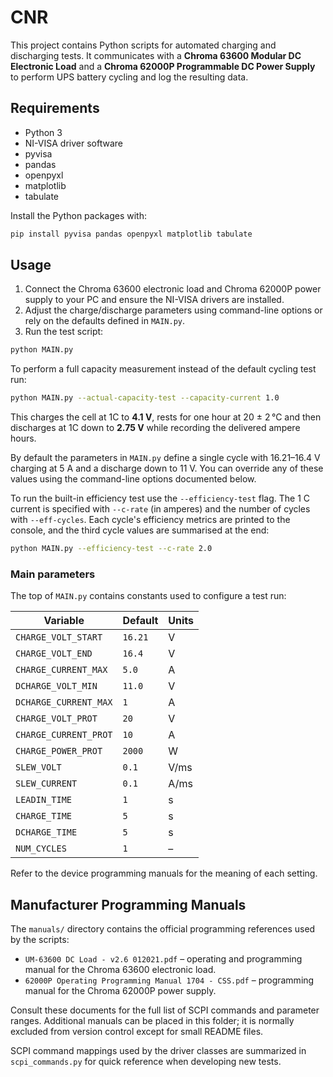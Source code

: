 # CNR

This project contains Python scripts for automated charging and discharging tests.
It communicates with a **Chroma 63600 Modular DC Electronic Load** and a
**Chroma 62000P Programmable DC Power Supply** to perform UPS battery cycling and
log the resulting data.

## Requirements

- Python 3
- NI-VISA driver software
- pyvisa
- pandas
- openpyxl
- matplotlib
- tabulate

Install the Python packages with:

```bash
pip install pyvisa pandas openpyxl matplotlib tabulate
```

## Usage

1. Connect the Chroma 63600 electronic load and Chroma 62000P power supply to
   your PC and ensure the NI-VISA drivers are installed.
2. Adjust the charge/discharge parameters using command-line options or rely on
   the defaults defined in `MAIN.py`.
3. Run the test script:

```bash
python MAIN.py
```

To perform a full capacity measurement instead of the default cycling test run:

```bash
python MAIN.py --actual-capacity-test --capacity-current 1.0
```

This charges the cell at 1C to **4.1&nbsp;V**, rests for one hour at
20&nbsp;±&nbsp;2 °C and then discharges at 1C down to **2.75&nbsp;V** while
recording the delivered ampere hours.

By default the parameters in `MAIN.py` define a single cycle with
16.21&ndash;16.4&nbsp;V charging at 5&nbsp;A and a discharge down to 11&nbsp;V.
You can override any of these values using the command-line options
documented below.

To run the built-in efficiency test use the `--efficiency-test` flag. The
1&nbsp;C current is specified with `--c-rate` (in amperes) and the number of
cycles with `--eff-cycles`. Each cycle's efficiency metrics are printed to
the console, and the third cycle values are summarised at the end:

```bash
python MAIN.py --efficiency-test --c-rate 2.0
```

### Main parameters

The top of `MAIN.py` contains constants used to configure a test run:

| Variable | Default | Units |
| --- | --- | --- |
| `CHARGE_VOLT_START` | `16.21` | V |
| `CHARGE_VOLT_END` | `16.4` | V |
| `CHARGE_CURRENT_MAX` | `5.0` | A |
| `DCHARGE_VOLT_MIN` | `11.0` | V |
| `DCHARGE_CURRENT_MAX` | `1` | A |
| `CHARGE_VOLT_PROT` | `20` | V |
| `CHARGE_CURRENT_PROT` | `10` | A |
| `CHARGE_POWER_PROT` | `2000` | W |
| `SLEW_VOLT` | `0.1` | V/ms |
| `SLEW_CURRENT` | `0.1` | A/ms |
| `LEADIN_TIME` | `1` | s |
| `CHARGE_TIME` | `5` | s |
| `DCHARGE_TIME` | `5` | s |
| `NUM_CYCLES` | `1` | &ndash; |

Refer to the device programming manuals for the meaning of each setting.


## Manufacturer Programming Manuals

The `manuals/` directory contains the official programming references used by
the scripts:

- `UM-63600 DC Load - v2.6 012021.pdf` – operating and programming manual for
  the Chroma 63600 electronic load.
- `62000P Operating Programming Manual 1704 - CSS.pdf` – programming manual for
  the Chroma 62000P power supply.

Consult these documents for the full list of SCPI commands and parameter ranges.
Additional manuals can be placed in this folder; it is normally excluded from
version control except for small README files.

SCPI command mappings used by the driver classes are summarized in
`scpi_commands.py` for quick reference when developing new tests.
